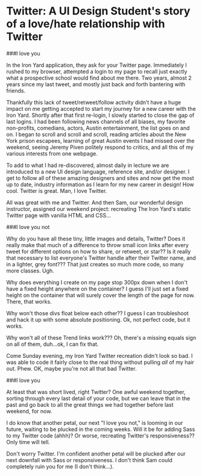 # Twitter: A UI Design Student's story of a love/hate relationship with Twitter

###I love you

In the Iron Yard application, they ask for your Twitter page. Immediately I rushed to my browser, attempted a login to my page to recall just exactly what a prospective school would find about me there. Two years, almost 2 years since my last tweet, and mostly just back and forth bantering with friends. 
	
Thankfully this lack of tweet/retweet/follow activity didn’t have a huge impact on me getting accepted to start my journey for a new career with the Iron Yard. Shortly after that first re-login, I slowly started to close the gap of last logins. I had been following news channels of all biases, my favorite non-profits, comedians, actors, Austin entertainment, the list goes on and on. I began to scroll and scroll and scroll, reading articles about the New York prison escapees, learning of great Austin events I had missed over the weekend, seeing Jeremy Piven politely respond to critics, and all this of my various interests from one webpage.
	
To add to what I had re-discovered, almost daily in lecture we are introduced to a new UI design language, reference site, and/or designer. I get to follow all of these amazing designers and sites and now get the most up to date, industry information as I learn for my new career in design! How cool. Twitter is great. Man, I love Twitter.
	
All was great with me and Twitter. And then Sam, our wonderful design instructor, assigned our weekend project: recreating The Iron Yard's static Twitter page with vanilla HTML and CSS…
	
###I love you not

Why do you have all these tiny, little images and details, Twitter? Does it really make that much of a difference to throw small icon links after every tweet for different options on how to share, or retweet, or star?? Is it really that necessary to list everyone's Twitter handle after their Twitter name, and in a lighter, grey font??? That just creates so much more code, so many more classes. Ugh.
	
Why does everything I create on my page stop 300px down when I don't have a fixed height anywhere on the container?  I guess I'll just set a fixed height on the container that will surely cover the length of the page for now. There, that works. 
	
Why won't those divs float below each other?? I guess I can troubleshoot and hack it up with some absolute positioning. Ok, not perfect code, but it works.
	
Why won't all of these Trend links work??? Oh, there's a missing equals sign on all of them, duh…ok, I can fix that. 
	
Come Sunday evening, my Iron Yard Twitter recreation didn't look so bad. I was able to code it fairly close to the real thing without pulling _all_ of my hair out. Phew. OK, maybe you're not all that bad Twitter.
	
###I love you

At least that was short lived, right Twitter? One awful weekend together, sorting through every last detail of your code, but we can leave that in the past and go back to all the great things we had together before last weekend, for now. 
	
I do know that another petal, our next "I love you not," is looming in our future, waiting to be plucked in the coming weeks. Will it be for adding Sass to my Twitter code (ahhh)? Or worse, recreating Twitter's responsiveness?? Only time will tell.
	
Don't worry Twitter. I'm confident another petal will be plucked after our next downfall with Sass or responsiveness. I don't think Sam could completely ruin you for me (I don't think…).